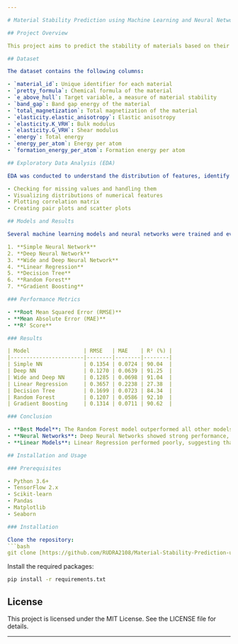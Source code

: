```yaml
---

# Material Stability Prediction using Machine Learning and Neural Networks

## Project Overview

This project aims to predict the stability of materials based on their properties using various machine learning algorithms and neural network architectures. The dataset includes properties such as band gap, total magnetization, elasticity, and formation energy, which are used as features to predict the target variable, `e_above_hull`, a measure of material stability.

## Dataset

The dataset contains the following columns:

- `material_id`: Unique identifier for each material
- `pretty_formula`: Chemical formula of the material
- `e_above_hull`: Target variable, a measure of material stability
- `band_gap`: Band gap energy of the material
- `total_magnetization`: Total magnetization of the material
- `elasticity.elastic_anisotropy`: Elastic anisotropy
- `elasticity.K_VRH`: Bulk modulus
- `elasticity.G_VRH`: Shear modulus
- `energy`: Total energy
- `energy_per_atom`: Energy per atom
- `formation_energy_per_atom`: Formation energy per atom

## Exploratory Data Analysis (EDA)

EDA was conducted to understand the distribution of features, identify correlations, and visualize relationships between features and the target variable. Key steps included:

- Checking for missing values and handling them
- Visualizing distributions of numerical features
- Plotting correlation matrix
- Creating pair plots and scatter plots

## Models and Results

Several machine learning models and neural networks were trained and evaluated:

1. **Simple Neural Network**
2. **Deep Neural Network**
3. **Wide and Deep Neural Network**
4. **Linear Regression**
5. **Decision Tree**
6. **Random Forest**
7. **Gradient Boosting**

### Performance Metrics

- **Root Mean Squared Error (RMSE)**
- **Mean Absolute Error (MAE)**
- **R² Score**

### Results

| Model                 | RMSE   | MAE    | R² (%) |
|-----------------------|--------|--------|--------|
| Simple NN             | 0.1354 | 0.0724 | 90.04  |
| Deep NN               | 0.1270 | 0.0639 | 91.25  |
| Wide and Deep NN      | 0.1285 | 0.0698 | 91.04  |
| Linear Regression     | 0.3657 | 0.2238 | 27.38  |
| Decision Tree         | 0.1699 | 0.0723 | 84.34  |
| Random Forest         | 0.1207 | 0.0586 | 92.10  |
| Gradient Boosting     | 0.1314 | 0.0711 | 90.62  |

### Conclusion

- **Best Model**: The Random Forest model outperformed all other models with the lowest RMSE (0.1207), lowest MAE (0.0586), and highest R² score (92.10%).
- **Neural Networks**: Deep Neural Networks showed strong performance, indicating their capability to model complex relationships in the data.
- **Linear Models**: Linear Regression performed poorly, suggesting that the relationship between features and the target variable is non-linear.

## Installation and Usage

### Prerequisites

- Python 3.6+
- TensorFlow 2.x
- Scikit-learn
- Pandas
- Matplotlib
- Seaborn

### Installation

Clone the repository:
```bash
git clone [https://github.com/RUDRA2108/Material-Stability-Prediction-using-Machine-Learning-and-Neural-Networks.git]
```

Install the required packages:
```bash
pip install -r requirements.txt
```

## License

This project is licensed under the MIT License. See the LICENSE file for details.

---
```

